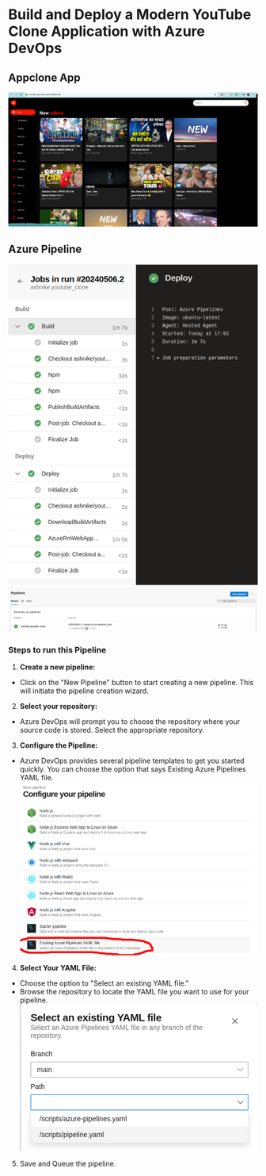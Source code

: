 # Build and Deploy a Modern YouTube Clone Application with Azure DevOps
## Appclone App
![Alt text](https://github.com/ashnike/youtube_clone/blob/main/scripts/app.png)
## Azure Pipeline
![Alt text](https://github.com/ashnike/youtube_clone/blob/main/scripts/azurepipeline.png)
![Alt text](https://github.com/ashnike/youtube_clone/blob/main/scripts/pipeline2.png)
### Steps to run this Pipeline 
1. **Create a new pipeline:**
  -  Click on the "New Pipeline" button to start creating a new pipeline. This will initiate the pipeline creation wizard.
2. **Select your repository:**
  - Azure DevOps will prompt you to choose the repository where your source code is stored. Select the appropriate repository.
3. **Configure the Pipeline:**
  - Azure DevOps provides several pipeline templates to get you started quickly. You can choose the option that says Existing Azure Pipelines YAML file.
    ![Alt text](https://github.com/ashnike/youtube_clone/blob/main/scripts/pup1.png)
4. **Select Your YAML File:**
  - Choose the option to "Select an existing YAML file."
  - Browse the repository to locate the YAML file you want to use for your pipeline.
      ![Alt text](https://github.com/ashnike/youtube_clone/blob/main/scripts/pup2.png)
5. Save and Queue the pipeline.


